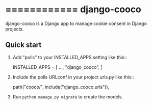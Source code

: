 ============
django-cooco
============

django-cooco is a Django app to manage cookie consent in Django projects.

Quick start
-----------

1. Add "polls" to your INSTALLED_APPS setting like this::

    INSTALLED_APPS = [
        ...,
        "django_cooco",
    ]

2. Include the polls URLconf in your project urls.py like this::

    path("cooco/", include("django_cooco.urls")),

3. Run ``python manage.py migrate`` to create the models.
